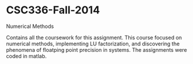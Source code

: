 # CSC336-Fall-2014
Numerical Methods


Contains all the coursework for this assignment. This course focused on numerical methods, implementing LU factorization, and discovering the phenomena of floatping point precision in systems. The assignments were coded in matlab.

